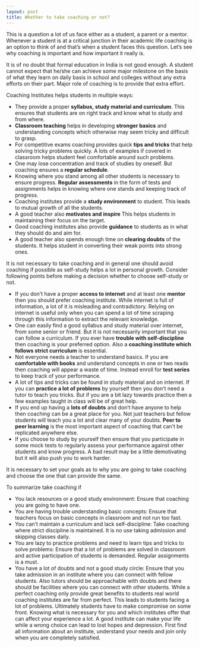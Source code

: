 ```yaml
---
layout: post
title: Whether to take coaching or not?
---
```


This is a question a lot of us face either as a student, a parent or a mentor. Whenever a student is at a critical junction in their academic life coaching is an option to think of and that’s when a student faces this question. Let’s see why coaching is important and how important it really is.

It is of no doubt that formal education in India is not good enough. A student cannot expect that he/she can achieve some major milestone on the basis of what they learn on daily basis in school and colleges without any extra efforts on their part. Major role of coaching is to provide that extra effort.

Coaching Institutes helps students in multiple ways:

* They provide a proper **syllabus, study material and curriculum**. This ensures that students are on right track and know what to study and from where.
* **Classroom teaching** helps in developing **stronger basics** and understanding concepts which otherwise may seem tricky and difficult to grasp.
* For competitive exams coaching provides quick **tips and tricks** that help solving tricky problems quickly. A lots of examples if covered in classroom helps student feel comfortable around such problems.
* One may lose concentration and track of studies by oneself. But coaching ensures a **regular schedule**.
* Knowing where you stand among all other students is necessary to ensure progress. **Regular assessments** in the form of tests and assignments helps in knowing where one stands and keeping track of progress.
* Coaching institutes provide a **study environment** to student. This leads to mutual growth of all the students.
* A good teacher also **motivates and inspire** This helps students in maintaining their focus on the target.
* Good coaching institutes also provide **guidance** to students as in what they should do and aim for.
* A good teacher also spends enough time on **clearing doubts** of the students. It helps student in converting their weak points into strong ones.

It is not necessary to take coaching and in general one should avoid coaching if possible as self-study helps a lot in personal growth. Consider following points before making a decision whether to choose self-study or not.

* If you don’t have a proper **access to internet** and at least one **mentor** then you should prefer coaching institute. While internet is full of information, a lot of it is misleading and contradictory. Relying on internet is useful only when you can spend a lot of time scraping through this information to extract the relevant knowledge.
* One can easily find a good syllabus and study material over internet, from some senior or friend. But it is not necessarily important that you can follow a curriculum. If you ever have **trouble with self-discipline** then coaching is your preferred option. Also a **coaching institute which follows strict curriculum** is essential.
* Not everyone needs a teacher to understand basics. If you are **comfortable with books** and understand concepts in one or two reads then coaching will appear a waste of time. Instead enroll for **test series** to keep track of your performance.
* A lot of tips and tricks can be found in study material and on internet. If you can **practice a lot of problems** by yourself then you don’t need a tutor to teach you tricks. But if you are a bit lazy towards practice then a few examples taught in class will be of great help.
* If you end up having a **lots of doubts** and don’t have anyone to help then coaching can be a great place for you. Not just teachers but fellow students will teach you a lot and clear many of your doubts. **Peer to peer learning** is the most important aspect of coaching that can’t be replicated anywhere else.
* If you choose to study by yourself then ensure that you participate in some mock tests to regularly assess your performance against other students and know progress. A bad result may be a little demotivating but it will also push you to work harder.
 

It is necessary to set your goals as to why you are going to take coaching and choose the one that can provide the same.

To summarize take coaching if

* You lack resources or a good study environment: Ensure that coaching you are going to have one.
* You are having trouble understanding basic concepts: Ensure that teachers focus on basic concepts in classroom and not run too fast.
* You can’t maintain a curriculum and lack self-discipline: Take coaching where strict discipline is maintained. It is no use taking admission and skipping classes daily.
* You are lazy to practice problems and need to learn tips and tricks to solve problems: Ensure that a lot of problems are solved in classroom and active participation of students is demanded. Regular assignments is a must.
* You have a lot of doubts and not a good study circle: Ensure that you take admission in an institute where you can connect with fellow students. Also tutors should be approachable with doubts and there should be facilities where you can connect with other students.
While a perfect coaching only provide great benefits to students real world coaching institutes are far from perfect. This leads to students facing a lot of problems. Ultimately students have to make compromise on some front. Knowing what is necessary for you and which institutes offer that can affect your experience a lot. A good institute can make your life while a wrong choice can lead to lost hopes and depression. First find all information about an institute, understand your needs and join only when you are completely satisfied.

